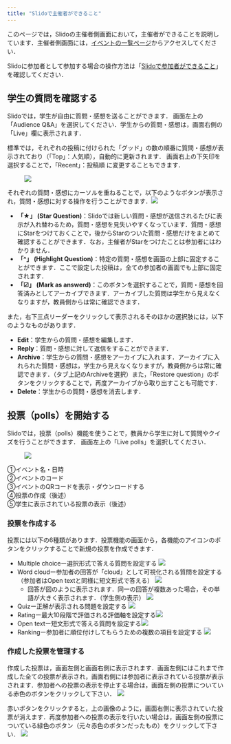 ```yaml
---
title: "Slidoで主催者ができること"
---
```


このページでは，Slidoの主催者側画面において，主催者ができることを説明しています．主催者側画面には，[イベントの一覧ページ](https://admin.sli.do/events)からアクセスしてください．

Slidoに参加者として参加する場合の操作方法は「[Slidoで参加者ができること](how_to_use_audience)」を確認してください．

## 学生の質問を確認する

Slidoでは，学生が自由に質問・感想を送ることができます．
画面左上の「Audience Q&A」を選択してください．学生からの質問・感想は，画面右側の「Live」欄に表示されます．

標準では，それぞれの投稿に付けられた「グッド」の数の順番に質問・感想が表示されており（「Top」：人気順），自動的に更新されます．
画面右上の下矢印を選択することで，「Recent」：投稿順 に変更することもできます．

<figure>
<img src="img/slido11.png">
</figure>

それぞれの質問・感想にカーソルを重ねることで，以下のようなボタンが表示され，質問・感想に対する操作を行うことができます．<img src="img/post.png" class="medium">
* **「★」 (Star Question)**：Slidoでは新しい質問・感想が送信されるたびに表示が入れ替わるため，質問・感想を見失いやすくなっています．質問・感想にStarをつけておくことで，後からStarのついた質問・感想だけをまとめて確認することができます．なお，主催者がStarをつけたことは参加者にはわかりません．
* **「^」 (Highlight Question)**：特定の質問・感想を画面の上部に固定することができます．ここで設定した投稿は，全ての参加者の画面でも上部に固定されます．
* **「☑︎」 (Mark as answerd)**：このボタンを選択することで，質問・感想を回答済みとしてアーカイブできます．アーカイブした質問は学生から見えなくなりますが，教員側からは常に確認できます．

また，右下三点リーダーをクリックして表示されるそのほかの選択肢には，以下のようなものがあります．
* **Edit**：学生からの質問・感想を編集します．
* **Reply**：質問・感想に対して返信をすることができます．
* **Archive**：学生からの質問・感想をアーカイブに入れます．アーカイブに入れられた質問・感想は，学生から見えなくなりますが，教員側からは常に確認できます．（タブ上記のArchiveを選択）また，「Restore question」のボタンをクリックすることで，再度アーカイブから取り出すことも可能です．
* **Delete**：学生からの質問・感想を消去します．


## 投票（polls）を開始する

Slidoでは，投票（polls）機能を使うことで，教員から学生に対して質問やクイズを行うことができます．
画面左上の「Live polls」を選択してください．

<figure>
<img src="img/slido1.jpg">
</figure>

①イベント名・日時<br>
②イベントのコード<br>
③イベントのQRコードを表示・ダウンロードする<br>
④投票の作成（後述）<br>
⑤学生に表示されている投票の表示（後述）


### 投票を作成する
投票には以下の6種類があります．投票機能の画面から，各機能のアイコンのボタンをクリックすることで新規の投票を作成できます．

* Multiple choiceー選択形式で答える質問を設定する <img src="img/slido2.png" class="medium">
* Word cloudー参加者の回答が「cloud」として可視化される質問を設定する（参加者はOpen textと同様に短文形式で答える） <img src="img/slido3.png" class="medium">
    * 回答が図のように表示されます．同一の回答が複数あった場合，その単語が大きく表示されます．（学生側の表示） <img src="img/slido4.png" class="medium">
* Quizー正解が表示される問題を設定する <img src="img/slido5.png" class="medium">
* Ratingー最大10段階で評価される評価軸を設定する<img src="img/slido6.png" class="medium">
* Open textー短文形式で答える質問を設定する<img src="img/slido7.png" class="medium">
* Rankingー参加者に順位付けしてもらうための複数の項目を設定する <img src="img/slido8.png" class="medium">

### 作成した投票を管理する

作成した投票は，画面左側と画面右側に表示されます．画面左側にはこれまで作成した全ての投票が表示され，画面右側には参加者に表示されている投票が表示されます．参加者への投票の表示を停止する場合は，画面左側の投票についている赤色のボタンをクリックして下さい． <img src="img/slido9.png">

赤いボタンをクリックすると，上の画像のように，画面右側に表示されていた投票が消えます．再度参加者への投票の表示を行いたい場合は，画面左側の投票についている緑色のボタン（元々赤色のボタンだったもの）をクリックして下さい． <img src="img/slido10.png">
